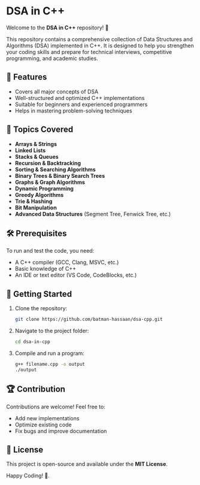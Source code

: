 # DSA in C++

Welcome to the **DSA in C++** repository! 🚀

This repository contains a comprehensive collection of Data Structures and Algorithms (DSA) implemented in C++. It is designed to help you strengthen your coding skills and prepare for technical interviews, competitive programming, and academic studies.

## 📌 Features
- Covers all major concepts of DSA
- Well-structured and optimized C++ implementations
- Suitable for beginners and experienced programmers
- Helps in mastering problem-solving techniques

## 📂 Topics Covered
- **Arrays & Strings**
- **Linked Lists**
- **Stacks & Queues**
- **Recursion & Backtracking**
- **Sorting & Searching Algorithms**
- **Binary Trees & Binary Search Trees**
- **Graphs & Graph Algorithms**
- **Dynamic Programming**
- **Greedy Algorithms**
- **Trie & Hashing**
- **Bit Manipulation**
- **Advanced Data Structures** (Segment Tree, Fenwick Tree, etc.)

## 🛠 Prerequisites
To run and test the code, you need:
- A C++ compiler (GCC, Clang, MSVC, etc.)
- Basic knowledge of C++
- An IDE or text editor (VS Code, CodeBlocks, etc.)

## 🚀 Getting Started
1. Clone the repository:
   ```sh
   git clone https://github.com/batman-hassaan/dsa-cpp.git
   ```
2. Navigate to the project folder:
   ```sh
   cd dsa-in-cpp
   ```
3. Compile and run a program:
   ```sh
   g++ filename.cpp -o output
   ./output
   ```

## 🏆 Contribution
Contributions are welcome! Feel free to:
- Add new implementations
- Optimize existing code
- Fix bugs and improve documentation

## 📜 License
This project is open-source and available under the **MIT License**.

Happy Coding! 🚀.

